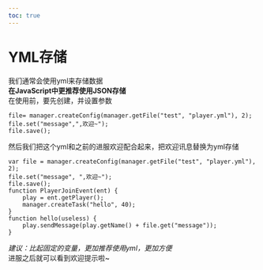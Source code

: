 ```yaml
---     
toc: true     
---     
```

# YML存储     
我们通常会使用yml来存储数据     
**在JavaScript中更推荐使用JSON存储**     
在使用前，要先创建，并设置参数     
~~~     
file= manager.createConfig(manager.getFile("test", "player.yml"), 2);     
file.set("message",",欢迎~");     
file.save();     
~~~     
然后我们把这个yml和之前的进服欢迎配合起来，把欢迎讯息替换为yml存储     
~~~     
var file = manager.createConfig(manager.getFile("test", "player.yml"), 2);     
file.set("message", ",欢迎~");     
file.save();     
function PlayerJoinEvent(ent) {     
    play = ent.getPlayer();     
    manager.createTask("hello", 40);     
}     
function hello(useless) {     
    play.sendMessage(play.getName() + file.get("message"));     
}     
~~~     
*建议：比起固定的变量，更加推荐使用yml，更加方便*     
进服之后就可以看到欢迎提示啦~